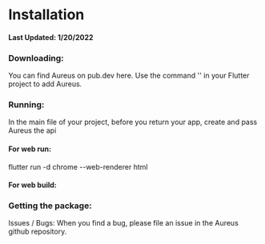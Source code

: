# Installation
#### Last Updated: 1/20/2022
### Downloading:
You can find Aureus on pub.dev here. Use the command '' in your Flutter project to add Aureus. 

### Running:
In the main file of your project, before you return your app, create and pass Aureus the api

#### For web run: 

flutter run -d chrome --web-renderer html

#### For web build:
  
### Getting the package:
Issues / Bugs:
When you find a bug, please file an issue in the Aureus github repository. 
